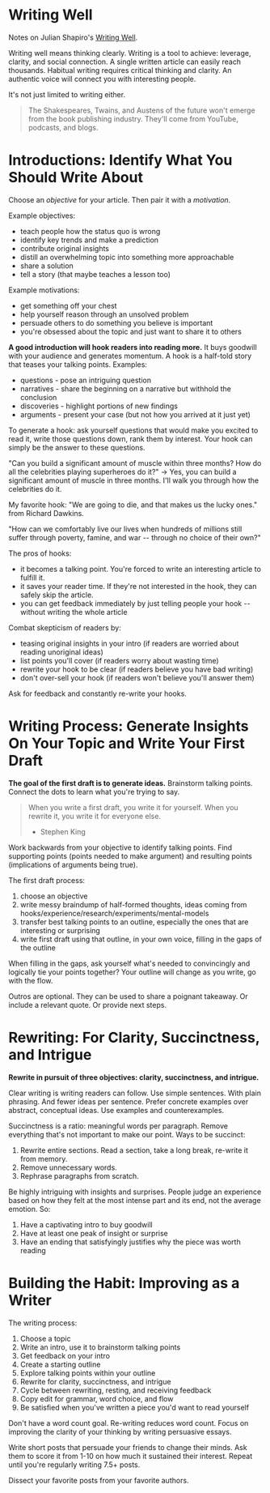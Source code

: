 # Writing Well

Notes on Julian Shapiro's [Writing Well](https://www.julian.com/guide/write/intro).

Writing well means thinking clearly. Writing is a tool to achieve: leverage, clarity, and social
connection. A single written article can easily reach thousands. Habitual writing requires critical
thinking and clarity. An authentic voice will connect you with interesting people.

It's not just limited to writing either.

> The Shakespeares, Twains, and Austens of the future won't emerge from the book publishing industry.
> They'll come from YouTube, podcasts, and blogs.

# Introductions: Identify What You Should Write About

Choose an *objective* for your article. Then pair it with a *motivation*.

Example objectives:

* teach people how the status quo is wrong
* identify key trends and make a prediction
* contribute original insights
* distill an overwhelming topic into something more approachable
* share a solution
* tell a story (that maybe teaches a lesson too)

Example motivations:

* get something off your chest
* help yourself reason through an unsolved problem
* persuade others to do something you believe is important
* you're obsessed about the topic and just want to share it to others

**A good introduction will hook readers into reading more.** It buys goodwill with your audience
and generates momentum. A hook is a half-told story that teases your talking points. Examples:

* questions - pose an intriguing question
* narratives - share the beginning on a narrative but withhold the conclusion
* discoveries - highlight portions of new findings
* arguments - present your case (but not how you arrived at it just yet)

To generate a hook: ask yourself questions that would make you excited to read it, write those
questions down, rank them by interest. Your hook can simply be the answer to these questions.

"Can you build a significant amount of muscle within three months? How do all the celebrities
playing superheroes do it?" -> Yes, you can build a significant amount of muscle in three months.
I'll walk you through how the celebrities do it.

My favorite hook: "We are going to die, and that makes us the lucky ones." from Richard Dawkins.

"How can we comfortably live our lives when hundreds of millions still suffer through poverty,
famine, and war -- through no choice of their own?"

The pros of hooks:

* it becomes a talking point. You're forced to write an interesting article to fulfill it.
* it saves your reader time. If they're not interested in the hook, they can safely skip the article.
* you can get feedback immediately by just telling people your hook -- without writing the whole
  article

Combat skepticism of readers by:

* teasing original insights in your intro (if readers are worried about reading unoriginal ideas)
* list points you'll cover (if readers worry about wasting time)
* rewrite your hook to be clear (if readers believe you have bad writing)
* don't over-sell your hook (if readers won't believe you'll answer them)

Ask for feedback and constantly re-write your hooks.

# Writing Process: Generate Insights On Your Topic and Write Your First Draft

**The goal of the first draft is to generate ideas.** Brainstorm talking points. Connect the dots
to learn what you're trying to say.

> When you write a first draft, you write it for yourself. When you rewrite it, you write it
> for everyone else.
> - Stephen King

Work backwards from your objective to identify talking points. Find supporting points (points needed
to make argument) and resulting points (implications of arguments being true).

The first draft process:

1. choose an objective
2. write messy braindump of half-formed thoughts, ideas coming from
   hooks/experience/research/experiments/mental-models
3. transfer best talking points to an outline, especially the ones that are interesting or surprising
4. write first draft using that outline, in your own voice, filling in the gaps of the outline

When filling in the gaps, ask yourself what's needed to convincingly and logically tie your points
together? Your outline will change as you write, go with the flow.

Outros are optional. They can be used to share a poignant takeaway. Or include a relevant quote.
Or provide next steps.

# Rewriting: For Clarity, Succinctness, and Intrigue

**Rewrite in pursuit of three objectives: clarity, succinctness, and intrigue.**

Clear writing is writing readers can follow. Use simple sentences. With plain phrasing. And fewer
ideas per sentence. Prefer concrete examples over abstract, conceptual ideas. Use examples and
counterexamples.

Succinctness is a ratio: meaningful words per paragraph. Remove everything that's not important
to make our point. Ways to be succinct:

1. Rewrite entire sections. Read a section, take a long break, re-write it from memory.
2. Remove unnecessary words.
3. Rephrase paragraphs from scratch.

Be highly intriguing with insights and surprises. People judge an experience based on how they
felt at the most intense part and its end, not the average emotion. So:

1. Have a captivating intro to buy goodwill
2. Have at least one peak of insight or surprise
3. Have an ending that satisfyingly justifies why the piece was worth reading

# Building the Habit: Improving as a Writer

The writing process:

1. Choose a topic
2. Write an intro, use it to brainstorm talking points
3. Get feedback on your intro
4. Create a starting outline
5. Explore talking points within your outline
6. Rewrite for clarity, succinctness, and intrigue
7. Cycle between rewriting, resting, and receiving feedback
8. Copy edit for grammar, word choice, and flow
9. Be satisfied when you've written a piece you'd want to read yourself

Don't have a word count goal. Re-writing reduces word count. Focus on improving the clarity of
your thinking by writing persuasive essays.

Write short posts that persuade your friends to change their minds. Ask them to score it from 1-10
on how much it sustained their interest. Repeat until you're regularly writing 7.5+ posts.

Dissect your favorite posts from your favorite authors.
